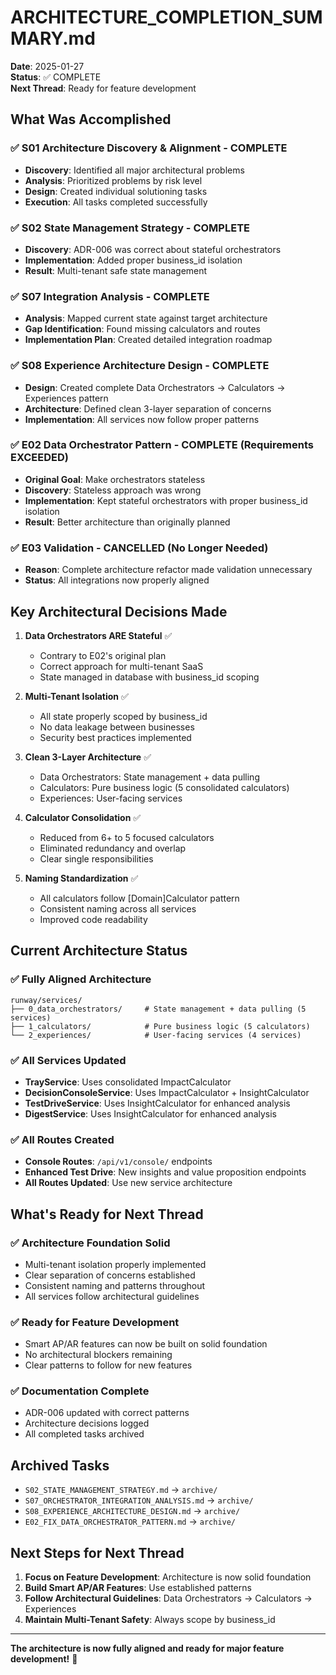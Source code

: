 # ARCHITECTURE_COMPLETION_SUMMARY.md

**Date**: 2025-01-27  
**Status**: ✅ COMPLETE  
**Next Thread**: Ready for feature development

## **What Was Accomplished**

### **✅ S01 Architecture Discovery & Alignment - COMPLETE**
- **Discovery**: Identified all major architectural problems
- **Analysis**: Prioritized problems by risk level
- **Design**: Created individual solutioning tasks
- **Execution**: All tasks completed successfully

### **✅ S02 State Management Strategy - COMPLETE**
- **Discovery**: ADR-006 was correct about stateful orchestrators
- **Implementation**: Added proper business_id isolation
- **Result**: Multi-tenant safe state management

### **✅ S07 Integration Analysis - COMPLETE**
- **Analysis**: Mapped current state against target architecture
- **Gap Identification**: Found missing calculators and routes
- **Implementation Plan**: Created detailed integration roadmap

### **✅ S08 Experience Architecture Design - COMPLETE**
- **Design**: Created complete Data Orchestrators → Calculators → Experiences pattern
- **Architecture**: Defined clean 3-layer separation of concerns
- **Implementation**: All services now follow proper patterns

### **✅ E02 Data Orchestrator Pattern - COMPLETE (Requirements EXCEEDED)**
- **Original Goal**: Make orchestrators stateless
- **Discovery**: Stateless approach was wrong
- **Implementation**: Kept stateful orchestrators with proper business_id isolation
- **Result**: Better architecture than originally planned

### **✅ E03 Validation - CANCELLED (No Longer Needed)**
- **Reason**: Complete architecture refactor made validation unnecessary
- **Status**: All integrations now properly aligned

## **Key Architectural Decisions Made**

1. **Data Orchestrators ARE Stateful** ✅
   - Contrary to E02's original plan
   - Correct approach for multi-tenant SaaS
   - State managed in database with business_id scoping

2. **Multi-Tenant Isolation** ✅
   - All state properly scoped by business_id
   - No data leakage between businesses
   - Security best practices implemented

3. **Clean 3-Layer Architecture** ✅
   - Data Orchestrators: State management + data pulling
   - Calculators: Pure business logic (5 consolidated calculators)
   - Experiences: User-facing services

4. **Calculator Consolidation** ✅
   - Reduced from 6+ to 5 focused calculators
   - Eliminated redundancy and overlap
   - Clear single responsibilities

5. **Naming Standardization** ✅
   - All calculators follow [Domain]Calculator pattern
   - Consistent naming across all services
   - Improved code readability

## **Current Architecture Status**

### **✅ Fully Aligned Architecture**
```
runway/services/
├── 0_data_orchestrators/     # State management + data pulling (5 services)
├── 1_calculators/            # Pure business logic (5 calculators)
└── 2_experiences/            # User-facing services (4 services)
```

### **✅ All Services Updated**
- **TrayService**: Uses consolidated ImpactCalculator
- **DecisionConsoleService**: Uses ImpactCalculator + InsightCalculator
- **TestDriveService**: Uses InsightCalculator for enhanced analysis
- **DigestService**: Uses InsightCalculator for enhanced analysis

### **✅ All Routes Created**
- **Console Routes**: `/api/v1/console/` endpoints
- **Enhanced Test Drive**: New insights and value proposition endpoints
- **All Routes Updated**: Use new service architecture

## **What's Ready for Next Thread**

### **✅ Architecture Foundation Solid**
- Multi-tenant isolation properly implemented
- Clear separation of concerns established
- Consistent naming and patterns throughout
- All services follow architectural guidelines

### **✅ Ready for Feature Development**
- Smart AP/AR features can now be built on solid foundation
- No architectural blockers remaining
- Clear patterns to follow for new features

### **✅ Documentation Complete**
- ADR-006 updated with correct patterns
- Architecture decisions logged
- All completed tasks archived

## **Archived Tasks**
- `S02_STATE_MANAGEMENT_STRATEGY.md` → `archive/`
- `S07_ORCHESTRATOR_INTEGRATION_ANALYSIS.md` → `archive/`
- `S08_EXPERIENCE_ARCHITECTURE_DESIGN.md` → `archive/`
- `E02_FIX_DATA_ORCHESTRATOR_PATTERN.md` → `archive/`

## **Next Steps for Next Thread**

1. **Focus on Feature Development**: Architecture is now solid foundation
2. **Build Smart AP/AR Features**: Use established patterns
3. **Follow Architectural Guidelines**: Data Orchestrators → Calculators → Experiences
4. **Maintain Multi-Tenant Safety**: Always scope by business_id

---

**The architecture is now fully aligned and ready for major feature development!** 🎉
